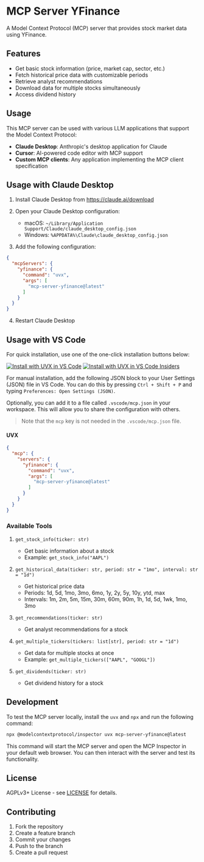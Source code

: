 # MCP Server YFinance

A Model Context Protocol (MCP) server that provides stock market data using YFinance.

## Features

- Get basic stock information (price, market cap, sector, etc.)
- Fetch historical price data with customizable periods
- Retrieve analyst recommendations
- Download data for multiple stocks simultaneously
- Access dividend history

## Usage

This MCP server can be used with various LLM applications that support the Model Context Protocol:

- **Claude Desktop**: Anthropic's desktop application for Claude
- **Cursor**: AI-powered code editor with MCP support
- **Custom MCP clients**: Any application implementing the MCP client specification

## Usage with Claude Desktop

1. Install Claude Desktop from https://claude.ai/download
2. Open your Claude Desktop configuration:

   - macOS: `~/Library/Application Support/Claude/claude_desktop_config.json`
   - Windows: `%APPDATA%\Claude\claude_desktop_config.json`

3. Add the following configuration:

```json
{
  "mcpServers": {
    "yfinance": {
      "command": "uvx",
      "args": [
        "mcp-server-yfinance@latest"
      ]
    }
  }
}
```

4. Restart Claude Desktop

## Usage with VS Code

For quick installation, use one of the one-click installation buttons below:

[![Install with UVX in VS Code](https://img.shields.io/badge/VS_Code-UV-0098FF?style=flat-square&logo=visualstudiocode&logoColor=white)](https://insiders.vscode.dev/redirect/mcp/install?name=yfinance&config=%7B%22command%22%3A%22uvx%22%2C%22args%22%3A%5B%22mcp-server-yfinance%22%5D%7D) [![Install with UVX in VS Code Insiders](https://img.shields.io/badge/VS_Code_Insiders-UV-24bfa5?style=flat-square&logo=visualstudiocode&logoColor=white)](https://insiders.vscode.dev/redirect/mcp/install?name=yfinance&config=%7B%22command%22%3A%22uvx%22%2C%22args%22%3A%5B%22mcp-server-yfinance%22%5D%7D&quality=insiders)

For manual installation, add the following JSON block to your User Settings (JSON) file in VS Code. You can do this by pressing `Ctrl + Shift + P` and typing `Preferences: Open Settings (JSON)`.

Optionally, you can add it to a file called `.vscode/mcp.json` in your workspace. This will allow you to share the configuration with others. 

> Note that the `mcp` key is not needed in the `.vscode/mcp.json` file.

#### UVX

```json
{
  "mcp": {
    "servers": {
      "yfinance": {
        "command": "uvx",
        "args": [
          "mcp-server-yfinance@latest"
        ]
      }
    }
  }
}
```

### Available Tools

1. `get_stock_info(ticker: str)`
   - Get basic information about a stock
   - Example: `get_stock_info("AAPL")`

2. `get_historical_data(ticker: str, period: str = "1mo", interval: str = "1d")`
   - Get historical price data
   - Periods: 1d, 5d, 1mo, 3mo, 6mo, 1y, 2y, 5y, 10y, ytd, max
   - Intervals: 1m, 2m, 5m, 15m, 30m, 60m, 90m, 1h, 1d, 5d, 1wk, 1mo, 3mo

3. `get_recommendations(ticker: str)`
   - Get analyst recommendations for a stock

4. `get_multiple_tickers(tickers: list[str], period: str = "1d")`
   - Get data for multiple stocks at once
   - Example: `get_multiple_tickers(["AAPL", "GOOGL"])`

5. `get_dividends(ticker: str)`
   - Get dividend history for a stock

## Development

To test the MCP server locally, install the `uvx` and `npx` and run the following command:

```bash
npx @modelcontextprotocol/inspector uvx mcp-server-yfinance@latest
```

This command will start the MCP server and open the MCP Inspector in your default web browser. You can then interact with the server and test its functionality.

## License

AGPLv3+ License - see [LICENSE](LICENSE) for details.

## Contributing

1. Fork the repository
2. Create a feature branch
3. Commit your changes
4. Push to the branch
5. Create a pull request